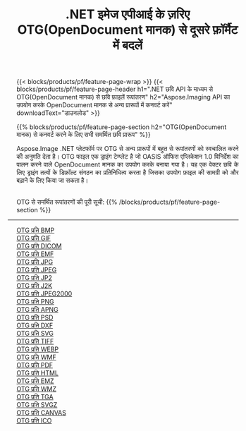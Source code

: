 ﻿---
title: .NET इमेज एपीआई के ज़रिए OTG(OpenDocument मानक) से दूसरे फ़ॉर्मैट में बदलें 
weight: 3920
url: /hi/net/conversion/from/otg 
lang: hi
langdirlevel: 2
locales: zh-hans,ja,it,ru,de,es,fr,nl,id,lt,pl,pt,vi,tr,ko,zh-hant,ar,hi,th,sv,cs,uk,he
description: Aspose.Imaging का उपयोग करके आप आसानी से OTG(OpenDocument मानक) से अन्य स्वरूपों में परिवर्तित कर सकते हैं
---

{{< blocks/products/pf/feature-page-wrap >}}
{{< blocks/products/pf/feature-page-header h1=".NET छवि API के माध्यम से OTG(OpenDocument मानक) से छवि फ़ाइलें रूपांतरण" h2="Aspose.Imaging API का उपयोग करके OpenDocument मानक से अन्य प्रारूपों में कनवर्ट करें" downloadText="डाउनलोड" >}}


{{% blocks/products/pf/feature-page-section  h2="OTG(OpenDocument मानक) से कनवर्ट करने के लिए सभी समर्थित छवि प्रारूप" %}}
<p align=justify>Aspose.Image .NET प्लेटफॉर्म पर OTG से अन्य प्रारूपों में बहुत से रूपांतरणों को स्वचालित करने की अनुमति देता है। OTG फाइल एक ड्राइंग टेम्प्लेट है जो OASIS ऑफिस एप्लिकेशन 1.0 विनिर्देश का पालन करने वाले OpenDocument मानक का उपयोग करके बनाया गया है। यह एक वेक्टर छवि के लिए ड्राइंग तत्वों के डिफ़ॉल्ट संगठन का प्रतिनिधित्व करता है जिसका उपयोग फ़ाइल की सामग्री को और बढ़ाने के लिए किया जा सकता है।</p>
<br/>
OTG से समर्थित रूपांतरणों की पूरी सूची:
{{% /blocks/products/pf/feature-page-section %}}
<div class="container-fluid productfamilypage bg-gray">
    <div class="convertypes bg-gray agp-content section">
        <div class="container">
		<hr style="margin-left:-20px;"/>
		<div class="row other-converters">
		    <div class='col-md-2 other-converter remove-lp remove-rp'><a href="/imaging/hi/net/conversion/otg-to-bmp" >OTG प्रति BMP</a></div><div class='col-md-2 other-converter remove-lp remove-rp'><a href="/imaging/hi/net/conversion/otg-to-gif" >OTG प्रति GIF</a></div><div class='col-md-2 other-converter remove-lp remove-rp'><a href="/imaging/hi/net/conversion/otg-to-dicom" >OTG प्रति DICOM</a></div><div class='col-md-2 other-converter remove-lp remove-rp'><a href="/imaging/hi/net/conversion/otg-to-emf" >OTG प्रति EMF</a></div><div class='col-md-2 other-converter remove-lp remove-rp'><a href="/imaging/hi/net/conversion/otg-to-jpg" >OTG प्रति JPG</a></div><div class='col-md-2 other-converter remove-lp remove-rp'><a href="/imaging/hi/net/conversion/otg-to-jpeg" >OTG प्रति JPEG</a></div><div class='col-md-2 other-converter remove-lp remove-rp'><a href="/imaging/hi/net/conversion/otg-to-jp2" >OTG प्रति JP2</a></div><div class='col-md-2 other-converter remove-lp remove-rp'><a href="/imaging/hi/net/conversion/otg-to-j2k" >OTG प्रति J2K</a></div><div class='col-md-2 other-converter remove-lp remove-rp'><a href="/imaging/hi/net/conversion/otg-to-jpeg2000" >OTG प्रति JPEG2000</a></div><div class='col-md-2 other-converter remove-lp remove-rp'><a href="/imaging/hi/net/conversion/otg-to-png" >OTG प्रति PNG</a></div><div class='col-md-2 other-converter remove-lp remove-rp'><a href="/imaging/hi/net/conversion/otg-to-apng" >OTG प्रति APNG</a></div><div class='col-md-2 other-converter remove-lp remove-rp'><a href="/imaging/hi/net/conversion/otg-to-psd" >OTG प्रति PSD</a></div><div class='col-md-2 other-converter remove-lp remove-rp'><a href="/imaging/hi/net/conversion/otg-to-dxf" >OTG प्रति DXF</a></div><div class='col-md-2 other-converter remove-lp remove-rp'><a href="/imaging/hi/net/conversion/otg-to-svg" >OTG प्रति SVG</a></div><div class='col-md-2 other-converter remove-lp remove-rp'><a href="/imaging/hi/net/conversion/otg-to-tiff" >OTG प्रति TIFF</a></div><div class='col-md-2 other-converter remove-lp remove-rp'><a href="/imaging/hi/net/conversion/otg-to-webp" >OTG प्रति WEBP</a></div><div class='col-md-2 other-converter remove-lp remove-rp'><a href="/imaging/hi/net/conversion/otg-to-wmf" >OTG प्रति WMF</a></div><div class='col-md-2 other-converter remove-lp remove-rp'><a href="/imaging/hi/net/conversion/otg-to-pdf" >OTG प्रति PDF</a></div><div class='col-md-2 other-converter remove-lp remove-rp'><a href="/imaging/hi/net/conversion/otg-to-html" >OTG प्रति HTML</a></div><div class='col-md-2 other-converter remove-lp remove-rp'><a href="/imaging/hi/net/conversion/otg-to-emz" >OTG प्रति EMZ</a></div><div class='col-md-2 other-converter remove-lp remove-rp'><a href="/imaging/hi/net/conversion/otg-to-wmz" >OTG प्रति WMZ</a></div><div class='col-md-2 other-converter remove-lp remove-rp'><a href="/imaging/hi/net/conversion/otg-to-tga" >OTG प्रति TGA</a></div><div class='col-md-2 other-converter remove-lp remove-rp'><a href="/imaging/hi/net/conversion/otg-to-svgz" >OTG प्रति SVGZ</a></div><div class='col-md-2 other-converter remove-lp remove-rp'><a href="/imaging/hi/net/conversion/otg-to-canvas" >OTG प्रति CANVAS</a></div><div class='col-md-2 other-converter remove-lp remove-rp'><a href="/imaging/hi/net/conversion/otg-to-ico" >OTG प्रति ICO</a></div>
                </div>
        </div>
    </div>
</div>
<br/>

